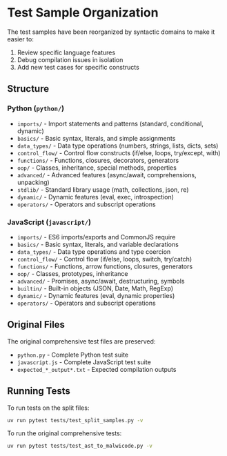 # Test Sample Organization

The test samples have been reorganized by syntactic domains to make it easier to:
1. Review specific language features
2. Debug compilation issues in isolation
3. Add new test cases for specific constructs

## Structure

### Python (`python/`)
- `imports/` - Import statements and patterns (standard, conditional, dynamic)
- `basics/` - Basic syntax, literals, and simple assignments
- `data_types/` - Data type operations (numbers, strings, lists, dicts, sets)
- `control_flow/` - Control flow constructs (if/else, loops, try/except, with)
- `functions/` - Functions, closures, decorators, generators
- `oop/` - Classes, inheritance, special methods, properties
- `advanced/` - Advanced features (async/await, comprehensions, unpacking)
- `stdlib/` - Standard library usage (math, collections, json, re)
- `dynamic/` - Dynamic features (eval, exec, introspection)
- `operators/` - Operators and subscript operations

### JavaScript (`javascript/`)
- `imports/` - ES6 imports/exports and CommonJS require
- `basics/` - Basic syntax, literals, and variable declarations
- `data_types/` - Data type operations and type coercion
- `control_flow/` - Control flow (if/else, loops, switch, try/catch)
- `functions/` - Functions, arrow functions, closures, generators
- `oop/` - Classes, prototypes, inheritance
- `advanced/` - Promises, async/await, destructuring, symbols
- `builtin/` - Built-in objects (JSON, Date, Math, RegExp)
- `dynamic/` - Dynamic features (eval, dynamic properties)
- `operators/` - Operators and subscript operations

## Original Files

The original comprehensive test files are preserved:
- `python.py` - Complete Python test suite
- `javascript.js` - Complete JavaScript test suite
- `expected_*_output*.txt` - Expected compilation outputs

## Running Tests

To run tests on the split files:
```bash
uv run pytest tests/test_split_samples.py -v
```

To run the original comprehensive tests:
```bash
uv run pytest tests/test_ast_to_malwicode.py -v
```